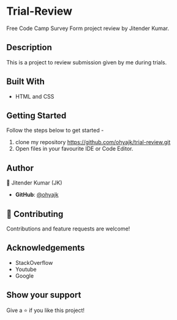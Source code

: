 # Trial-Review

Free Code Camp Survey Form project review by Jitender Kumar.

## Description

This is a project to review submission given by me during trials.


## Built With

- HTML and CSS 


## Getting Started

Follow the steps below to get started -

1. clone my repository https://github.com/ohyajk/trial-review.git
2. Open files in your favourite IDE or Code Editor.


## Author

👤 Jitender Kumar (JK)

- **GitHub**: [@ohyajk](https://github.com/ohyajk)

## 🤝 Contributing

Contributions and feature requests are welcome!


## Acknowledgements

- StackOverflow
- Youtube
- Google

## Show your support

Give a ⭐️ if you like this project!
